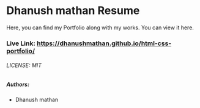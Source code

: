 # Dhanush mathan Resume


Here, you can find my Portfolio
along with my works. You can 
view it here.

### Live Link: https://dhanushmathan.github.io/html-css-portfolio/

###### LICENSE: MIT


##### Authors:
- Dhanush mathan